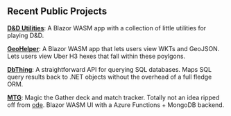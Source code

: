 ## Recent Public Projects  
**[D&D Utilities](https://github.com/jamesw98/dnd-utils)**: A Blazor WASM app with a collection of little utilities for playing D&D.

**[GeoHelper](https://github.com/jamesw98/GeoHelper)**: A Blazor WASM app that lets users view WKTs and GeoJSON. Lets users view Uber H3 hexes that fall within these poylgons. 

**[DbThing](https://github.com/jamesw98/DbThing)**: A straightforward API for querying SQL databases. Maps SQL query results back to .NET objects without the overhead of a full fledge ORM. 

**[MTG](https://github.com/jamesw98/MTG)**: Magic the Gather deck and match tracker. Totally not an idea ripped off from [ode](https://github.com/odevine/edh-tracker). Blazor WASM UI with a Azure Functions + MongoDB backend. 

